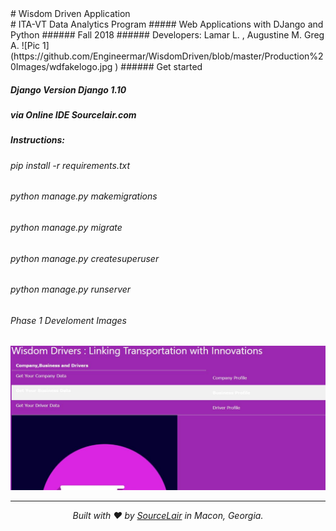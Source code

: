 <dt># Wisdom Driven Application</dt> 
# ITA-VT Data Analytics Program
##### Web Applications with DJango and Python
###### Fall 2018
###### Developers: Lamar L. , Augustine M. Greg A.
![Pic 1](https://github.com/Engineermar/WisdomDriven/blob/master/Production%20Images/wdfakelogo.jpg )
###### Get started

##### Django Version Django 1.10 
##### via Online IDE Sourcelair.com

##### Instructions:
###### pip install -r requirements.txt
###### python manage.py makemigrations
###### python manage.py migrate
###### python manage.py createsuperuser
###### python manage.py runserver 





###### Phase 1 Develoment Images
![Pic 2](https://github.com/Engineermar/WisdomDriven/blob/master/Production%20Images/homepage.JPG
      )

---

<p align="center">
  <i>Built with ❤️ by <a href="https://www.sourcelair.com">SourceLair</a> in Macon, Georgia.</i>
</p>
